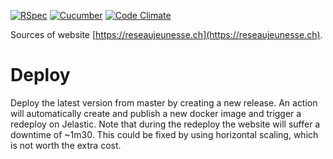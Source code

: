 [![RSpec](https://github.com/doxa-tech/resj/actions/workflows/rspec.yml/badge.svg)](https://github.com/doxa-tech/resj/actions/workflows/rspec.yml)
[![Cucumber](https://github.com/doxa-tech/resj/actions/workflows/cucumber.yml/badge.svg)](https://github.com/doxa-tech/resj/actions/workflows/cucumber.yml)
[![Code Climate](https://codeclimate.com/github/JS-Tech/resj/badges/gpa.svg)](https://codeclimate.com/github/JS-Tech/resj)

Sources of website [https://reseaujeunesse.ch](https://reseaujeunesse.ch).

# Deploy

Deploy the latest version from master by creating a new release. An action will
automatically create and publish a new docker image and trigger a redeploy on
Jelastic. Note that during the redeploy the website will suffer a downtime of
~1m30. This could be fixed by using horizontal scaling, which is not worth the
extra cost.